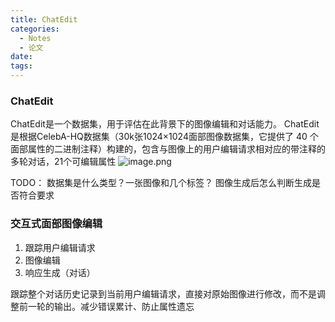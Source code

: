 ```yaml
---
title: ChatEdit
categories:
  - Notes
  - 论文
date:
tags:
---
```


### ChatEdit
ChatEdit是一个数据集，用于评估在此背景下的图像编辑和对话能力。
ChatEdit是根据CelebA-HQ数据集（30k张1024×1024面部图像数据集，它提供了 40 个面部属性的二进制注释）构建的，包含与图像上的用户编辑请求相对应的带注释的多轮对话，21个可编辑属性
![image.png](https://cdn.jsdelivr.net/gh/zhengyangWang1/image@main/img/20231113213751.png)


TODO：
数据集是什么类型？一张图像和几个标签？
图像生成后怎么判断生成是否符合要求


### 交互式面部图像编辑
1. 跟踪用户编辑请求
2. 图像编辑
3. 响应生成（对话）

跟踪整个对话历史记录到当前用户编辑请求，直接对原始图像进行修改，而不是调整前一轮的输出。减少错误累计、防止属性遗忘